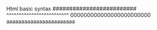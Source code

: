 Html basic syntax
#########################
^^^^^^^^^^^^^^^^^^^^^^^^^
000000000000000000000000
aaaaaaaaaaaaaaaaaaaaaaa
